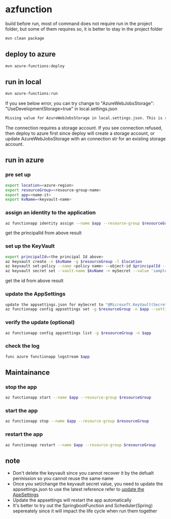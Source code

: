 # azfunction
build before run, most of command does not require run in the project folder, but some of them requires so, it is better to stay in the project folder

```sh
mvn clean package
```

## deploy to azure
```sh
mvn azure-functions:deploy
```
## run in local
```sh
mvn azure-functions:run
```
If you see below error, you can try change to "AzureWebJobsStorage": "UseDevelopmentStorage=true" in local.settings.json
```sh
Missing value for AzureWebJobsStorage in local.settings.json. This is required for all triggers other than httptrigger, kafkatrigger. You can run 'func azure functionapp fetch-app-settings <functionAppName>' or specify a connection string in local.settings.json.
```
The connection requires a storage account. If you see connection refused, then deploy to azure first since deploy will create a storage account, or update AzureWebJobsStorage with an  connection str for an existing storage account. 
## run in azure
### pre set up
```sh
export location=<azure-region>
export resourceGroup=<resource-group-name>
export app=<name-it>
export kvName=<keyvault-name>
```
### assign an identity to the application
```sh
az functionapp identity assign --name $app --resource-group $resourceGroup
```
get the principalId from above result
### set up the KeyVault
```sh
export principalId=<the principal Id above>
az keyvault create -n $kvName -g $resourceGroup -l $location
az keyvault set-policy --name <policy name> --object-id $principalId --secret-permissions get list
az keyvault secret set --vault-name $kvName -n mySecret --value 'sample'
```
get the id from above result
### update the AppSettings
```sh
update the appsettings.json for mySecret to "@Microsoft.KeyVault(SecretUri=<id get above>)"
az functionapp config appsettings set -g $resourceGroup -n $app --settings @appsettings.json
```
### verify the update (optional)
```sh
az functionapp config appsettings list -g $resourceGroup -n $app 
```
### check the log
```sh
func azure functionapp logstream $app
```
## Maintainance
### stop the app
```sh
az functionapp start --name $app --resource-group $resourceGroup
```
### start the app
```sh
az functionapp stop --name $app --resource-group $resourceGroup
```
### restart the app
```sh
az functionapp restart --name $app --resource-group $resourceGroup
```
## note
- Don't delete the keyvault since you cannot recover it by the defualt permission so you cannot reuse the same name
- Once you set/change the keyvault secret value, you need to update the appsettings.json to use the latest reference refer to [update the AppSettings](#update-the-appsettings) 
- Update the appsettings will restart the app automatically
- It's better to try out the SpringbootFunction and Scheduler(Spring) sepereately since it will impact the life cycle when run them together
